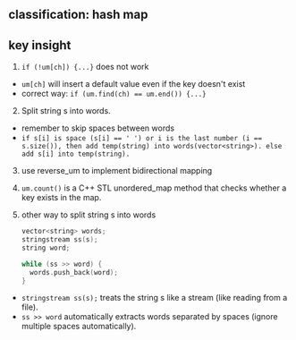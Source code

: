 ## classification: hash map

## key insight
1. `if (!um[ch]) {...}` does not work
  - `um[ch]` will insert a default value even if the key doesn't exist
  - correct way: `if (um.find(ch) == um.end()) {...}`

2. Split string s into words.
  - remember to skip spaces between words
  - `if s[i] is space (s[i] == ' ') or i is the last number (i == s.size()), then add temp(string) into words(vector<string>).
else add s[i] into temp(string).
`

3. use reverse_um to implement bidirectional mapping

4. `um.count()` is a C++ STL unordered_map method that checks whether a key exists in the map.

5. other way to split string s into words

    ````cpp
    vector<string> words;
    stringstream ss(s);
    string word;

    while (ss >> word) {
      words.push_back(word);
    }

  - `stringstream ss(s);` treats the string s like a stream (like reading from a file).
  - `ss >> word` automatically extracts words separated by spaces (ignore multiple spaces automatically).